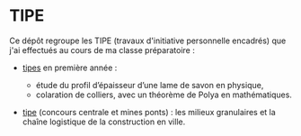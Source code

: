 # TIPE
Ce dépôt regroupe les TIPE (travaux d'initiative personnelle encadrés) que j'ai effectués au cours de ma classe préparatoire :

- [tipes](tipe_1a)  en  première année :
    - étude du profil d’épaisseur d’une lame de savon en physique,
    - colaration de colliers, avec un théorème de Polya en mathématiques.
      
- [tipe](./tipe_2a)  (concours centrale et mines ponts) : les milieux granulaires et la chaîne logistique de la construction en ville.
